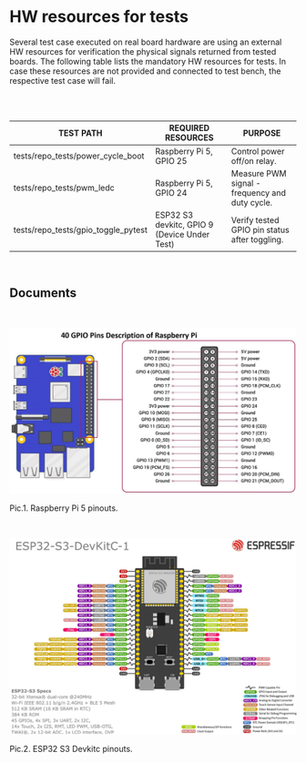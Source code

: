 # HW resources for tests

Several test case executed on real board hardware are using an external HW resources for verification the physical signals returned from tested boards. The following table lists the mandatory HW resources for tests. In case these resources are not provided and connected to test bench, the respective test case will fail.<br/>
<br/>

<br/>

<table>
    <thead>
      <th><strong>TEST PATH</strong></th>
      <th><strong>REQUIRED RESOURCES</strong></th>
      <th><strong>PURPOSE</strong></th></tr>
    </thead>
      <tbody>
        <tr>
        <td>tests/repo_tests/power_cycle_boot</td>
        <td>Raspberry Pi 5, GPIO 25</strong></td>
        <td>Control power off/on relay.</strong></td>
        </tr>
        <tr><td>tests/repo_tests/pwm_ledc</td>
        <td>Raspberry Pi 5, GPIO 24</td>
        <td>Measure PWM signal - frequency and duty cycle.</strong></td>
        </tr>
        <tr><td>tests/repo_tests/gpio_toggle_pytest</td>
        <td>ESP32 S3 devkitc, GPIO 9 (Device Under Test)</td>
        <td>Verify tested GPIO pin status after toggling.</strong></td>
        </tr>
      </tbody>
</table>
<br/>

## Documents

<br/>

![Raspberry Pi 5 pinout](images/raspi5_pinout.png)

Pic.1. Raspberry Pi 5 pinouts.
<br/>

<br/>

![ESP32 S3 Devkitc pinout](images/esp32s3_pinout.png)

Pic.2. ESP32 S3 Devkitc pinouts.
<br/>
